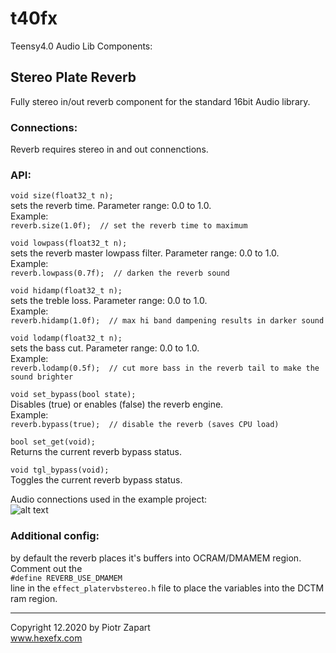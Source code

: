 # t40fx
Teensy4.0 Audio Lib Components:  

## Stereo Plate Reverb
Fully stereo in/out reverb component for the standard 16bit Audio library.  

### Connections:  
Reverb requires stereo in and out connenctions.  
### API:  
  
```void size(float32_t n);```  
sets the reverb time. Parameter range: 0.0 to 1.0.  
Example:  
```reverb.size(1.0f);  // set the reverb time to maximum```   


```void lowpass(float32_t n);```  
sets the reverb master lowpass filter. Parameter range: 0.0 to 1.0.  
Example:  
```reverb.lowpass(0.7f);  // darken the reverb sound```  


```void hidamp(float32_t n);```  
sets the treble loss. Parameter range: 0.0 to 1.0.  
Example:  
```reverb.hidamp(1.0f);  // max hi band dampening results in darker sound ```  


```void lodamp(float32_t n);```  
sets the bass cut. Parameter range: 0.0 to 1.0.  
Example:  
```reverb.lodamp(0.5f);  // cut more bass in the reverb tail to make the sound brighter ```  

```void set_bypass(bool state);```  
Disables (true) or enables (false) the reverb engine.  
Example:  
```reverb.bypass(true);  // disable the reverb (saves CPU load) ```  

```bool set_get(void);```  
Returns the current reverb bypass status.

```void tgl_bypass(void);```  
Toggles the current reverb bypass status. 

Audio connections used in the example project:  
![alt text][pic1]  

### Additional config:  

by default the reverb places it's buffers into OCRAM/DMAMEM region.  
Comment out the  
```#define REVERB_USE_DMAMEM```  
line in the ```effect_platervbstereo.h``` file to place the variables into the DCTM ram region.
___

Copyright 12.2020 by Piotr Zapart  
www.hexefx.com


[pic1]: Hx_PlateReverb/StereoPlateReverb.png "Stereo plate reverb connections"